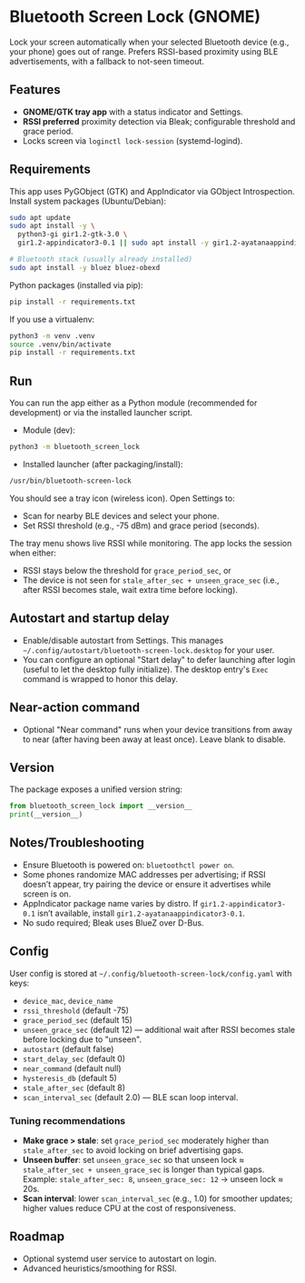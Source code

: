 # Bluetooth Screen Lock (GNOME)

Lock your screen automatically when your selected Bluetooth device (e.g., your phone) goes out of range. Prefers RSSI-based proximity using BLE advertisements, with a fallback to not-seen timeout.

## Features
- __GNOME/GTK tray app__ with a status indicator and Settings.
- __RSSI preferred__ proximity detection via Bleak; configurable threshold and grace period.
- Locks screen via `loginctl lock-session` (systemd-logind).

## Requirements
This app uses PyGObject (GTK) and AppIndicator via GObject Introspection. Install system packages (Ubuntu/Debian):

```bash
sudo apt update
sudo apt install -y \
  python3-gi gir1.2-gtk-3.0 \
  gir1.2-appindicator3-0.1 || sudo apt install -y gir1.2-ayatanaappindicator3-0.1

# Bluetooth stack (usually already installed)
sudo apt install -y bluez bluez-obexd
```

Python packages (installed via pip):

```bash
pip install -r requirements.txt
```

If you use a virtualenv:

```bash
python3 -m venv .venv
source .venv/bin/activate
pip install -r requirements.txt
```

## Run

You can run the app either as a Python module (recommended for development) or via the installed launcher script.

- Module (dev):

```bash
python3 -m bluetooth_screen_lock
```

- Installed launcher (after packaging/install):

```bash
/usr/bin/bluetooth-screen-lock
```

You should see a tray icon (wireless icon). Open Settings to:
- Scan for nearby BLE devices and select your phone.
- Set RSSI threshold (e.g., -75 dBm) and grace period (seconds).

The tray menu shows live RSSI while monitoring. The app locks the session when either:

- RSSI stays below the threshold for `grace_period_sec`, or
- The device is not seen for `stale_after_sec + unseen_grace_sec` (i.e., after RSSI becomes stale, wait extra time before locking).

## Autostart and startup delay

- Enable/disable autostart from Settings. This manages `~/.config/autostart/bluetooth-screen-lock.desktop` for your user.
- You can configure an optional "Start delay" to defer launching after login (useful to let the desktop fully initialize). The desktop entry's `Exec` command is wrapped to honor this delay.

## Near-action command

- Optional "Near command" runs when your device transitions from away to near (after having been away at least once). Leave blank to disable.

## Version

The package exposes a unified version string:

```python
from bluetooth_screen_lock import __version__
print(__version__)
```

## Notes/Troubleshooting
- Ensure Bluetooth is powered on: `bluetoothctl power on`.
- Some phones randomize MAC addresses per advertising; if RSSI doesn’t appear, try pairing the device or ensure it advertises while screen is on.
- AppIndicator package name varies by distro. If `gir1.2-appindicator3-0.1` isn’t available, install `gir1.2-ayatanaappindicator3-0.1`.
- No sudo required; Bleak uses BlueZ over D-Bus.

## Config
User config is stored at `~/.config/bluetooth-screen-lock/config.yaml` with keys:
- `device_mac`, `device_name`
- `rssi_threshold` (default -75)
- `grace_period_sec` (default 15)
- `unseen_grace_sec` (default 12) — additional wait after RSSI becomes stale before locking due to "unseen".
- `autostart` (default false)
- `start_delay_sec` (default 0)
- `near_command` (default null)
- `hysteresis_db` (default 5)
- `stale_after_sec` (default 8)
- `scan_interval_sec` (default 2.0) — BLE scan loop interval.

### Tuning recommendations
- __Make grace > stale__: set `grace_period_sec` moderately higher than `stale_after_sec` to avoid locking on brief advertising gaps.
- __Unseen buffer__: set `unseen_grace_sec` so that unseen lock ≈ `stale_after_sec + unseen_grace_sec` is longer than typical gaps. Example: `stale_after_sec: 8`, `unseen_grace_sec: 12` → unseen lock ≈ 20s.
- __Scan interval__: lower `scan_interval_sec` (e.g., 1.0) for smoother updates; higher values reduce CPU at the cost of responsiveness.

## Roadmap
- Optional systemd user service to autostart on login.
- Advanced heuristics/smoothing for RSSI.
